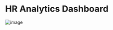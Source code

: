 # HR Analytics Dashboard

![image](https://github.com/user-attachments/assets/5adc0371-bbdc-49d6-a3a0-ce682df67e80)
